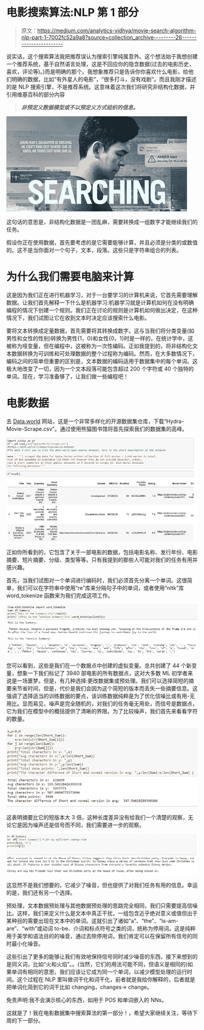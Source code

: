 # 电影搜索算法:NLP 第 1 部分

> 原文：<https://medium.com/analytics-vidhya/movie-search-algorithm-nlp-part-1-7002fc52a9a8?source=collection_archive---------26----------------------->

说实话，这个搜索算法我把推荐误认为搜索引擎纯属意外。这个想法始于我想创建一个推荐系统，基于自然语言处理，这是不回应你的隐含数据(过去的电影历史，喜欢，评论等)。)而是明确的那个。我想象推荐只是告诉你你喜欢什么电影，给他们明确的数据，比如“有外星人的电影”，“很多打斗，没有戏剧”。而且我刚才描述的是 NLP 搜索引擎，不是推荐系统。这意味着这次我们将研究非结构化数据，并引用维基百科的部分内容

> ***非预定义数据模型或不以预定义方式组织的信息。***

![](img/a83d057e31d17289154728f64b2fd934.png)

这句话的意思是，非结构化数据是一团乱麻，需要转换成一组数字才能继续我们的任务。

假设你正在使用数据，首先要考虑的是它需要能够计算，并且必须是分类的或数值的。这不是当你面对一个句子，文本，段落。这些只是字符串组合的列表。

# 为什么我们需要电脑来计算

这是因为我们正在进行机器学习，对于一台要学习的计算机来说，它首先需要理解数据。让我们首先解释一下什么是机器学习:机器学习就是计算机如何在没有明确编程的情况下创建一个规则。我们正在讨论的规则是计算机如何做出决定，在这种情况下，我们试图让它在收到文本时决定应该搜索什么电影。

要将文本转换成定量数据，首先需要将其转换成数字。这与当我们将分类变量(如男性和女性的性别)转换为男性{1，0}和女性{0，1}时是一样的，在统计学中，这被称为哑变量，但在编程中，这被称为一次性编码。正如我提到的，将非结构化文本数据转换为可训练和可处理数据的整个过程称为编码。然而，在大多数情况下，编码之间的简单但重要的区别是，文本数据的编码适用于数据集中的每个单词。这极大地改变了一切，因为一个文本段落可能包含超过 200 个字符或 40 个独特的单词。现在，学习准备够了，让我们做一些编程吧！

# **电影数据**

去 [Data.world](https://data.world/iliketurtles/movie-dataset) 网站，这是一个非常多样化的开源数据集仓库，下载“Hydra-Movie-Scrape.csv”。通过使用熊猫图书馆将首先探索我们的数据集的高峰。

![](img/4e68c211ff79a9dc9b5f5e19fab624d8.png)

正如你所看到的，它包含了关于一部电影的数据，包括电影名称、发行年份、电影摘要、短片摘要、分级、类型等等。只有我提到的那些人可能对我们的任务有用并感兴趣。

首先，当我们试图对一个单词进行编码时，我们必须首先分离一个单词。这很简单，我们可以在字符串中使用“re”库来分隔句子中的单词，或者使用“nltk”库 word_tokenize 函数来为我们完成这项工作。

![](img/14fc104d2541ce5a1551d01ba433d8b2.png)

您可以看到，这些是我们在一个数据点中创建的虚拟变量。总共创建了 44 个新变量，想象一下我们标记了 3940 部电影的所有数据点，这对大多数 ML 初学者来说是一场噩梦。但是，有几种选择:更改数据集或预处理。我们可以选择简短的摘要来节省时间，但是，代价是我们会因为这个简短的版本而丢失一些摘要信息。这强调了选择适当的训练数据的要点，该训练数据纯粹是为了优化信噪比或有用-无用比。显而易见，噪声是完全随机的，对我们的任务毫无用处，而信号是数据点，它为我们在模型中的概括提供了清晰的界限。为了比较噪声，我们首先来看看字符的数量。

![](img/c90bfb907b3d7637b72024e75ab6cf26.png)

这表明摘要比它的短版本大 3 倍，这种长度差异没有给我们一个清楚的观察，无论它是因为噪声还是信号而不同，我们需要进一步的观察。

![](img/063da6061becc1914cd468069ba3fd9b.png)

这显然不是我们想要的，它减少了噪音，但也提供了对我们任务有用的信息。幸运的是，我们还有另一个选择。

预处理，文本数据预处理与其他数据预处理的思路完全相同，我们只需要提高信噪比。这样，我们来定义什么是文本中真正干扰，一组包含近乎绝对意义或值但出于某种目的需要出现在文本中的单词。这就引出了诸如“a”、“the”、“is-am-are”、“with”或动词 to-be、介词和标点符号之类的词，统称为停用词。这是纯粹用于美学和语法目的的噪音，通过去除停用词，我们肯定可以在保留所有信号的同时最小化噪音。

这些引出了更多的能够让我们有效地保持信号同时减少噪音的东西，接下来想到的是同义词，比如“火和火焰”。。(当然，它们的用法可能不同，但语义是相同的)如果单词有相同的意思，我们应该让它成为同一个单词，以减少模型处理的运行时间。这个过程在 NLP 里叫做词干化和词干化，前者就是我给你解释的，后者就是把单词化简到它的词干比如 changing，changes-> change。

免责声明:我不会演示核心的东西，如用于 POS 和单词嵌入的 NNs。

这就是了！我在电影数据集中搜索算法的第一部分！，希望大家继续关注，等待下周的下一部分。